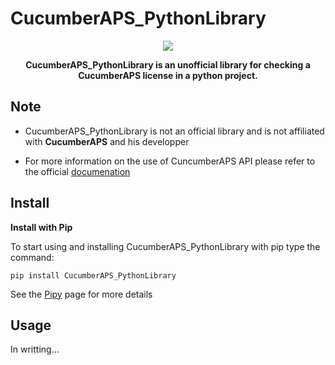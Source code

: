 # CucumberAPS_PythonLibrary

<p align="center"><img src="https://i.imgur.com/OIE9xai.png" style="max-width: 100%;"></p>

<p align="center"><strong>CucumberAPS_PythonLibrary is an unofficial library for checking a CucumberAPS license in a python project. </strong></p>


## Note

- CucumberAPS_PythonLibrary is not an official library and is not affiliated with **CucumberAPS** and his developper

- For more information on the use of CuncumberAPS API please refer to the official <a href="https://asuniia.gitbook.io/cucumberaps">documenation</a>

## Install

**Install with Pip**

To start using and installing CucumberAPS_PythonLibrary with pip type the command:

```
pip install CucumberAPS_PythonLibrary
```
See the [Pipy](https://pypi.org/project/CucumberAPS_PythonLibrary/) page for more details

## Usage

 In writting... 
